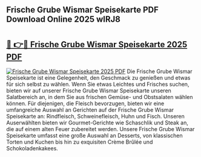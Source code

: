 ## Frische Grube Wismar Speisekarte PDF Download Online 2025 wIRJ8

# <h2><a href="http://gcatzvh.nevu.top/?p=Frische+Grube+Wismar+Speisekarte">🔗 👉🔴 Frische Grube Wismar Speisekarte 2025 PDF</a></h2>

[![Frische Grube Wismar Speisekarte 2025 PDF](https://i.imgur.com/dBaPXMq.png)](http://gcatzvh.nevu.top/?p=Frische+Grube+Wismar+Speisekarte)
Die Frische Grube Wismar Speisekarte ist eine Gelegenheit, den Geschmack zu genießen und etwas für sich selbst zu wählen. Wenn Sie etwas Leichtes und Frisches suchen, bieten wir auf unserer Frische Grube Wismar Speisekarte unseren Salatbereich an, in dem Sie aus frischen Gemüse- und Obstsalaten wählen können. Für diejenigen, die Fleisch bevorzugen, bieten wir eine umfangreiche Auswahl an Gerichten auf der Frische Grube Wismar Speisekarte an: Rindfleisch, Schweinefleisch, Huhn und Fisch. Unseren Auserwählten bieten wir Gourmet-Gerichte wie Schaschlik und Steak an, die auf einem alten Feuer zubereitet werden. Unsere Frische Grube Wismar Speisekarte umfasst eine große Auswahl an Desserts, von klassischen Torten und Kuchen bis hin zu exquisiten Crème Brûlée und Schokoladenkakees.
